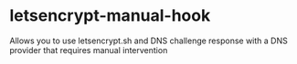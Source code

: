 # letsencrypt-manual-hook
Allows you to use letsencrypt.sh and DNS challenge response with a DNS provider that requires manual intervention
